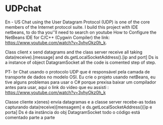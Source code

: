 # UDPchat
En - US
Chat using the User Datagram Protocol (UDP) is one of the core members of the Internet protocol suite. I build this project with IDE netbeans, to do tha you''ll need to search on youtube How to Configure the NetBeans IDE for C/C++ (Cygwin Compiler) the link: https://www.youtube.com/watch?v=3vhyOkz0h_k. 

Class client x send datagrams and the class server receive
all taking data(receive).[message] and ds.getLocalSocketAddress().[ip and port]
Ds is a instance of object DatagramSocket
all the code is comented step of step.

PT- br
Chat usando o protocolo UDP que é responsável pela camada de transporte de dados no modelo OSI. Eu crie o projeto usando netBeans, eu tive alguns problemas para usar o C# porque prexisa baixar um compilador antes para usar, aqui o link do vídeo que eu assisti : https://www.youtube.com/watch?v=3vhyOkz0h_k

Classe cliente x(enes) envia datagramas e a classe server recebe-as
todas capturando data(receive)[mensagem] e ds.getLocalSocketAddress()[ip e porta]
Ds é da instância do obj DatagramSocket
todo o código está comentado parte a parte

